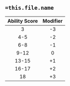 ## `=this.file.name`

  

| **Ability Score** | **Modifier** |
|:-----------------:|:------------:|
|         3         |      -3      |
|        4-5        |      -2      |
|        6-8        |      -1      |
|       9-12        |      0       |
|       13-15       |      +1      |
|       16-17       |      +2      |
|        18         |      +3      | 

